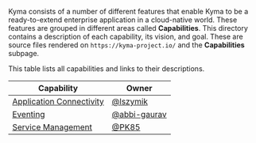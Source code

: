 <!-- The capabilities subpage on the "https://kyma-project.io/" page does not exist yet. Its vision is to render all the capabilities descriptions based on provided metadata references to ZenHub. It also aims to display roadmaps based on Epics.  -->

Kyma consists of a number of different features that enable Kyma to be a ready-to-extend enterprise application in a cloud-native world.
These features are grouped in different areas called **Capabilities**.
This directory contains a description of each capability, its vision, and goal. These are source files rendered on `https://kyma-project.io/` and the **Capabilities** subpage.

This table lists all capabilities and links to their descriptions.

| Capability | Owner |
|------------|-------|
| [Application Connectivity](application-connectivity.md) | [@lszymik](https://github.com/lszymik) |
| [Eventing](eventing.md) | [@abbi-gaurav](https://github.com/abbi-gaurav) |
| [Service Management](service-management.md) | [@PK85](https://github.com/PK85) |
